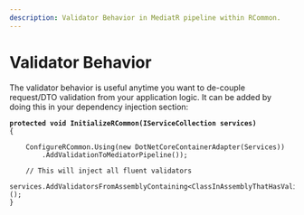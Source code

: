 ```yaml
---
description: Validator Behavior in MediatR pipeline within RCommon.
---
```


# Validator Behavior

The validator behavior is useful anytime you want to de-couple request/DTO validation from your application logic. It can be added by doing this in your dependency injection section:

<pre class="language-csharp"><code class="lang-csharp"><strong>protected void InitializeRCommon(IServiceCollection services)
</strong>{

    ConfigureRCommon.Using(new DotNetCoreContainerAdapter(Services))
        .AddValidationToMediatorPipeline());
        
    // This will inject all fluent validators
    services.AddValidatorsFromAssemblyContaining&#x3C;ClassInAssemblyThatHasValidators>();
}</code></pre>
